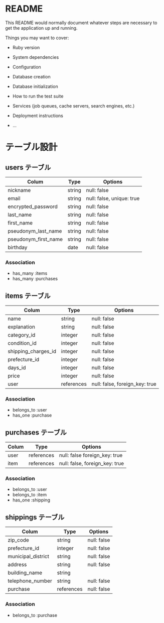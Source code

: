 # README

This README would normally document whatever steps are necessary to get the
application up and running.

Things you may want to cover:

* Ruby version

* System dependencies

* Configuration

* Database creation

* Database initialization

* How to run the test suite

* Services (job queues, cache servers, search engines, etc.)

* Deployment instructions

* ...

# テーブル設計

## users テーブル

| Colum                | Type   | Options                   |
| -------------------- | ------ | ------------------------- |
| nickname             | string | null: false               |
| email                | string | null: false, unique: true |
| encrypted_password   | string | null: false               |
| last_name            | string | null: false               |
| first_name           | string | null: false               |
| pseudonym_last_name  | string | null: false               |
| pseudonym_first_name | string | null: false               |
| birthday             | date   | null: false               |


### Association

- has_many :items
- has_many :purchases

## items テーブル

| Colum               | Type       | Options                        |
| ------------------- | ------     |  ----------------------------- |
| name                | string     | null: false                    |
| explanation         | string     | null: false                    |
| category_id         | integer    | null: false                    |
| condition_id        | integer    | null: false                    |
| shipping_charges_id | integer    | null: false                    |
| prefecture_id       | integer    | null: false                    |
| days_id             | integer    | null: false                    |
| price               | integer    | null: false                    |
| user                | references | null: false, foreign_key: true |

### Association

- belongs_to :user
- has_one :purchase

## purchases テーブル

| Colum | Type       | Options                        |
| ----- | ---------- | ------------------------------ |
| user  | references | null: false  foreign_key: true |
| item  | references | null: false, foreign_key: true |

### Association

- belongs_to :user
- belongs_to :item
- has_one :shipping

## shippings テーブル

| Colum              | Type        | Options     |
| ------------------ | ----------- | ----------- |
| zip_code           | string      | null: false |
| prefecture_id      | integer     | null: false |
| municipal_district | string      | null: false |
| address            | string      | null: false |
| building_name      | string      |             |
| telephone_number   | string      | null: false |
| purchase           | references  | null: false |

### Association

- belongs_to :purchase